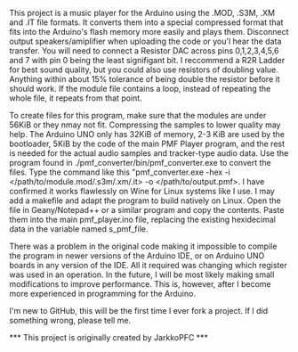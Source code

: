 This project is a music player for the Arduino using the .MOD, .S3M, .XM and .IT file formats. It converts them into a special compressed format that fits into the Arduino's flash memory more easily and plays them. Disconnect output speakers/amiplifier when uploading the code or you'l hear the data transfer. You will need to connect a Resistor DAC across pins 0,1,2,3,4,5,6 and 7 with pin 0 being the least signifigant bit. I reccommend a R2R Ladder for best sound quality, but you could also use resistors of doubling value. Anything within about 15% tolerance of being double the resistor before it should work. If the module file contains a loop, instead of repeating the whole file, it repeats from that point.

To create files for this program, make sure that the modules are under 56KiB or they nmay not fit. Compressing the samples to lower quality may help. The Arduino UNO only has 32KiB of memory, 2-3 KiB are used by the bootloader, 5KiB by the code of the main PMF Player program, and the rest is needed for the actual audio samples and tracker-type audio data. Use the program found in ./pmf_converter/bin/pmf_converter.exe to convert the files. Type the command like this "pmf_converter.exe -hex -i </path/to/module.mod/.s3m/.xm/.it> -o </path/to/output.pmf>.  I have confirmed it works flawlessly on Wine for Linux systems like I use. I may add a makefile and adapt the program to build natively on Linux. Open the file in Geany/Notepad++ or a similar program and copy the contents. Paste them into the main pmf_player.ino file, replacing the existing hexidecimal data in the variable named s_pmf_file.

There was a problem in the original code making it impossible to compile the program in newer versions of the Arduino IDE, or on Arduino UNO boards in any version of the IDE. All it required was changing which register was used in an operation. In the future, I will be most likely making small modifications to improve performance. This is, however, after I become more experienced in programming for the Arduino.

I'm new to GitHub, this will be the first time I ever fork a project. If I did something wrong, please tell me.

*** This project is originally created by JarkkoPFC ***
